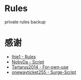 # Rules
private rules backup

# 感谢

* [lhie1 - Rules](https://github.com/lhie1/Rules/tree/master)
* [NobyDa - Script](https://github.com/NobyDa/Script/tree/master)
* [Tartarus2014 - For-own-use](https://github.com/Tartarus2014/For-own-use)
* [onewayticket255 - Surge-Script](https://github.com/onewayticket255/Surge-Scripthttps://github.com/onewayticket255/Surge-Script)

